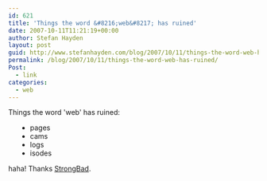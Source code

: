 ```yaml
---
id: 621
title: 'Things the word &#8216;web&#8217; has ruined'
date: 2007-10-11T11:21:19+00:00
author: Stefan Hayden
layout: post
guid: http://www.stefanhayden.com/blog/2007/10/11/things-the-word-web-has-ruined/
permalink: /blog/2007/10/11/things-the-word-web-has-ruined/
Post:
  - link
categories:
  - web
---
```

<p>Things the word 'web' has ruined:</p>
<ul style="list-style-type:disc; margin:0px 0px 10px 20px">
<li>pages</li>
<li>cams</li>
<li>logs</li>
<li>isodes</li>
</ul>
<p>haha! Thanks <a href="http://www.homestarrunner.com/sbemail181.html">StrongBad</a>.</p>
